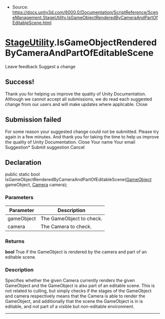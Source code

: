 * Source: https://docs.unity3d.com/6000.0/Documentation/ScriptReference/SceneManagement.StageUtility.IsGameObjectRenderedByCameraAndPartOfEditableScene.html

#  [StageUtility](https://docs.unity3d.com/6000.0/Documentation/ScriptReference/SceneManagement.StageUtility.html).IsGameObjectRenderedByCameraAndPartOfEditableScene
Leave feedback
Suggest a change
## Success!
Thank you for helping us improve the quality of Unity Documentation. Although we cannot accept all submissions, we do read each suggested change from our users and will make updates where applicable.
Close
## Submission failed
For some reason your suggested change could not be submitted. Please <a>try again</a> in a few minutes. And thank you for taking the time to help us improve the quality of Unity Documentation.
Close
Your name Your email Suggestion* Submit suggestion
Cancel
## Declaration
public static bool IsGameObjectRenderedByCameraAndPartOfEditableScene([GameObject](https://docs.unity3d.com/6000.0/Documentation/ScriptReference/GameObject.html) gameObject, [Camera](https://docs.unity3d.com/6000.0/Documentation/ScriptReference/Camera.html) camera); 
### Parameters
Parameter | Description  
---|---  
gameObject | The GameObject to check.  
camera | The Camera to check.  
### Returns
**bool** True if the GameObject is rendered by the camera and part of an editable scene. 
### Description
Specifies whether the given Camera currently renders the given GameObject and the GameObject is also part of an editable scene.
This is not related to culling, but simply checks if the stages of the GameObject and camera respectively means that the Camera is able to render the GameObject, and additionally that the scene the GameObject is in is editable, and not part of a visible but non-editable environment.
* * *
